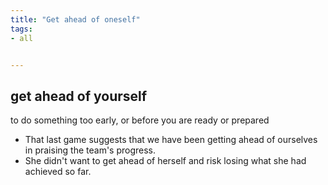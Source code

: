 ```yaml
---
title: "Get ahead of oneself"
tags:
- all


---
```

## **get ahead of yourself**

to do something too early, or before you are ready or prepared

- That last game suggests that we have been getting ahead of ourselves in praising the team's progress.
- She didn't want to get ahead of herself and risk losing what she had achieved so far.
